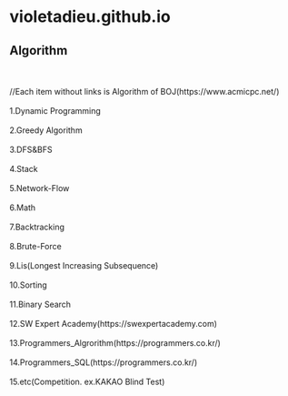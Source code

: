 # violetadieu.github.io
<h2>Algorithm</h2> <br><br>
//Each item without links is Algorithm of BOJ(https://www.acmicpc.net/)<br><br>
1.Dynamic Programming<br><br>
2.Greedy Algorithm<br><br>
3.DFS&BFS<br><br>
4.Stack<br><br>
5.Network-Flow<br><br>
6.Math<br><br>
7.Backtracking <br><br>
8.Brute-Force<br><br>
9.Lis(Longest Increasing Subsequence)<br><br>
10.Sorting<br><br>
11.Binary Search<br><br>
12.SW Expert Academy(https://swexpertacademy.com)<br><br>
13.Programmers_Algrorithm(https://programmers.co.kr/)<br><br>
14.Programmers_SQL(https://programmers.co.kr/)<br><br>
15.etc(Competition. ex.KAKAO Blind Test)<br><br>

